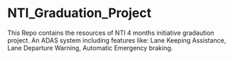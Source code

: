 # NTI_Graduation_Project
This Repo contains the resources of NTI 4 months initiative gradaution project. An ADAS system including features like: Lane Keeping Assistance, Lane Departure Warning, Automatic Emergency braking. 
